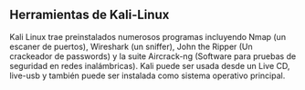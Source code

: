 ## Herramientas de Kali-Linux

Kali Linux trae preinstalados numerosos programas incluyendo Nmap (un escaner de puertos), Wireshark (un sniffer), John the Ripper (Un crackeador de passwords) y la suite Aircrack-ng (Software para pruebas de seguridad en redes inalámbricas). Kali puede ser usada desde un Live CD, live-usb y también puede ser instalada como sistema operativo principal.
